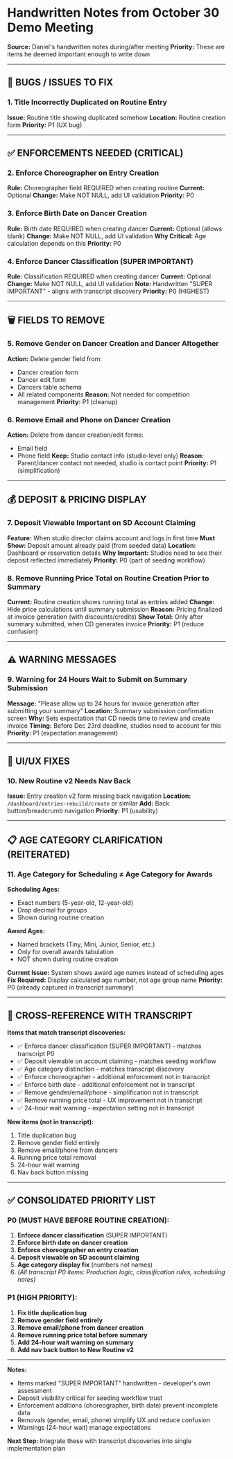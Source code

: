 # Handwritten Notes from October 30 Demo Meeting

**Source:** Daniel's handwritten notes during/after meeting
**Priority:** These are items he deemed important enough to write down

---

## 🐛 BUGS / ISSUES TO FIX

### 1. Title Incorrectly Duplicated on Routine Entry
**Issue:** Routine title showing duplicated somehow
**Location:** Routine creation form
**Priority:** P1 (UX bug)

---

## ✅ ENFORCEMENTS NEEDED (CRITICAL)

### 2. Enforce Choreographer on Entry Creation
**Rule:** Choreographer field REQUIRED when creating routine
**Current:** Optional
**Change:** Make NOT NULL, add UI validation
**Priority:** P0

### 3. Enforce Birth Date on Dancer Creation
**Rule:** Birth date REQUIRED when creating dancer
**Current:** Optional (allows blank)
**Change:** Make NOT NULL, add UI validation
**Why Critical:** Age calculation depends on this
**Priority:** P0

### 4. Enforce Dancer Classification (SUPER IMPORTANT)
**Rule:** Classification REQUIRED when creating dancer
**Current:** Optional
**Change:** Make NOT NULL, add UI validation
**Note:** Handwritten "SUPER IMPORTANT" - aligns with transcript discovery
**Priority:** P0 (HIGHEST)

---

## 🗑️ FIELDS TO REMOVE

### 5. Remove Gender on Dancer Creation and Dancer Altogether
**Action:** Delete gender field from:
- Dancer creation form
- Dancer edit form
- Dancers table schema
- All related components
**Reason:** Not needed for competition management
**Priority:** P1 (cleanup)

### 6. Remove Email and Phone on Dancer Creation
**Action:** Delete from dancer creation/edit forms:
- Email field
- Phone field
**Keep:** Studio contact info (studio-level only)
**Reason:** Parent/dancer contact not needed, studio is contact point
**Priority:** P1 (simplification)

---

## 💰 DEPOSIT & PRICING DISPLAY

### 7. Deposit Viewable Important on SD Account Claiming
**Feature:** When studio director claims account and logs in first time
**Must Show:** Deposit amount already paid (from seeded data)
**Location:** Dashboard or reservation details
**Why Important:** Studios need to see their deposit reflected immediately
**Priority:** P0 (part of seeding workflow)

### 8. Remove Running Price Total on Routine Creation Prior to Summary
**Current:** Routine creation shows running total as entries added
**Change:** Hide price calculations until summary submission
**Reason:** Pricing finalized at invoice generation (with discounts/credits)
**Show Total:** Only after summary submitted, when CD generates invoice
**Priority:** P1 (reduce confusion)

---

## ⚠️ WARNING MESSAGES

### 9. Warning for 24 Hours Wait to Submit on Summary Submission
**Message:** "Please allow up to 24 hours for invoice generation after submitting your summary"
**Location:** Summary submission confirmation screen
**Why:** Sets expectation that CD needs time to review and create invoice
**Timing:** Before Dec 23rd deadline, studios need to account for this
**Priority:** P1 (expectation management)

---

## 🎨 UI/UX FIXES

### 10. New Routine v2 Needs Nav Back
**Issue:** Entry creation v2 form missing back navigation
**Location:** `/dashboard/entries-rebuild/create` or similar
**Add:** Back button/breadcrumb navigation
**Priority:** P1 (usability)

---

## 📋 AGE CATEGORY CLARIFICATION (REITERATED)

### 11. Age Category for Scheduling ≠ Age Category for Awards
**Scheduling Ages:**
- Exact numbers (5-year-old, 12-year-old)
- Drop decimal for groups
- Shown during routine creation

**Award Ages:**
- Named brackets (Tiny, Mini, Junior, Senior, etc.)
- Only for overall awards tabulation
- NOT shown during routine creation

**Current Issue:** System shows award age names instead of scheduling ages
**Fix Required:** Display calculated age number, not age group name
**Priority:** P0 (already captured in transcript summary)

---

## 🔄 CROSS-REFERENCE WITH TRANSCRIPT

**Items that match transcript discoveries:**
- ✅ Enforce dancer classification (SUPER IMPORTANT) - matches transcript P0
- ✅ Deposit viewable on account claiming - matches seeding workflow
- ✅ Age category distinction - matches transcript discovery
- ✅ Enforce choreographer - additional enforcement not in transcript
- ✅ Enforce birth date - additional enforcement not in transcript
- ✅ Remove gender/email/phone - simplification not in transcript
- ✅ Remove running price total - UX improvement not in transcript
- ✅ 24-hour wait warning - expectation setting not in transcript

**New items (not in transcript):**
1. Title duplication bug
2. Remove gender field entirely
3. Remove email/phone from dancers
4. Running price total removal
5. 24-hour wait warning
6. Nav back button missing

---

## ✅ CONSOLIDATED PRIORITY LIST

### P0 (MUST HAVE BEFORE ROUTINE CREATION):
1. **Enforce dancer classification** (SUPER IMPORTANT)
2. **Enforce birth date on dancer creation**
3. **Enforce choreographer on entry creation**
4. **Deposit viewable on SD account claiming**
5. **Age category display fix** (numbers not names)
6. *(All transcript P0 items: Production logic, classification rules, scheduling notes)*

### P1 (HIGH PRIORITY):
1. **Fix title duplication bug**
2. **Remove gender field entirely**
3. **Remove email/phone from dancer creation**
4. **Remove running price total before summary**
5. **Add 24-hour wait warning on summary**
6. **Add nav back button to New Routine v2**

---

**Notes:**
- Items marked "SUPER IMPORTANT" handwritten - developer's own assessment
- Deposit visibility critical for seeding workflow trust
- Enforcement additions (choreographer, birth date) prevent incomplete data
- Removals (gender, email, phone) simplify UX and reduce confusion
- Warnings (24-hour wait) manage expectations

**Next Step:** Integrate these with transcript discoveries into single implementation plan
